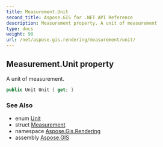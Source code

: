 ```yaml
---
title: Measurement.Unit
second_title: Aspose.GIS for .NET API Reference
description: Measurement property. A unit of measurement
type: docs
weight: 90
url: /net/aspose.gis.rendering/measurement/unit/
---
```

## Measurement.Unit property

A unit of measurement.

```csharp
public Unit Unit { get; }
```

### See Also

* enum [Unit](../../unit/)
* struct [Measurement](../)
* namespace [Aspose.Gis.Rendering](../../measurement/)
* assembly [Aspose.GIS](../../../)


